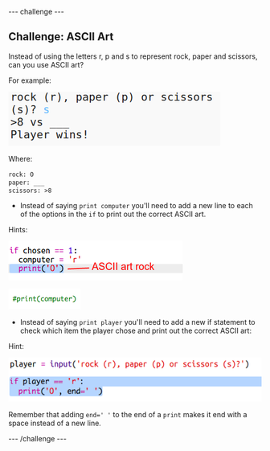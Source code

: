 \--- challenge \---

## Challenge: ASCII Art

Instead of using the letters r, p and s to represent rock, paper and scissors, can you use ASCII art?

For example:

![captura de pantalla](images/rps-ascii-challenge.png)

Where:

    rock: O
    paper: ___
    scissors: >8
    

+ Instead of saying `print computer` you'll need to add a new line to each of the options in the `if` to print out the correct ASCII art. 

Hints:

![captura de pantalla](images/rps-ascii-rock.png)

![captura de pantalla](images/rps-comment-computer.png)

+ Instead of saying `print player` you'll need to add a new if statement to check which item the player chose and print out the correct ASCII art:

Hint:

![captura de pantalla](images/rps-player-ascii.png)

Remember that adding `end=' '` to the end of a `print` makes it end with a space instead of a new line.

\--- /challenge \---